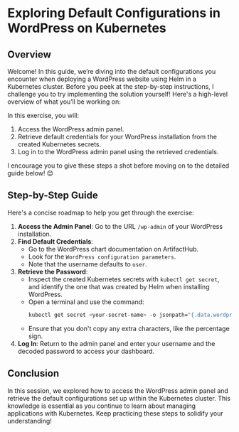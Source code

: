 # Exploring Default Configurations in WordPress on Kubernetes

## Overview

Welcome! In this guide, we’re diving into the default configurations you encounter when deploying a WordPress website using Helm in a Kubernetes cluster. Before you peek at the step-by-step instructions, I challenge you to try implementing the solution yourself! Here's a high-level overview of what you’ll be working on:

In this exercise, you will:

1. Access the WordPress admin panel.
2. Retrieve default credentials for your WordPress installation from the created Kubernetes secrets.
3. Log in to the WordPress admin panel using the retrieved credentials.

I encourage you to give these steps a shot before moving on to the detailed guide below! 😊

## Step-by-Step Guide

Here's a concise roadmap to help you get through the exercise:

1. **Access the Admin Panel**: Go to the URL `/wp-admin` of your WordPress installation.
2. **Find Default Credentials**:
   - Go to the WordPress chart documentation on ArtifactHub.
   - Look for the `WordPress configuration parameters`.
   - Note that the username defaults to `user`.
3. **Retrieve the Password**:
   - Inspect the created Kubernetes secrets with `kubectl get secret`, and identify the one that was created by Helm when installing WordPress.
   - Open a terminal and use the command:
     ```bash
     kubectl get secret <your-secret-name> -o jsonpath="{.data.wordpress-password}" | base64 --decode
     ```
   - Ensure that you don't copy any extra characters, like the percentage sign.
4. **Log In**: Return to the admin panel and enter your username and the decoded password to access your dashboard.

## Conclusion

In this session, we explored how to access the WordPress admin panel and retrieve the default configurations set up within the Kubernetes cluster. This knowledge is essential as you continue to learn about managing applications with Kubernetes. Keep practicing these steps to solidify your understanding!
